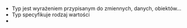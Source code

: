 - Typ jest wyrażeniem przypisanym do zmiennych, danych, obiektów…
- Typ specyfikuje rodzaj wartości
- 